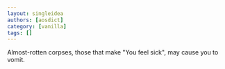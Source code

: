 ```yaml
---
layout: singleidea
authors: [aosdict]
category: [vanilla]
tags: []
---
```

Almost-rotten corpses, those that make "You feel sick", may cause you to vomit.
